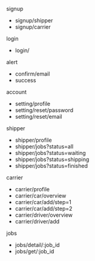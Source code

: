 signup
- signup/shipper
- signup/carrier

login
- login/

alert
- confirm/email
- success

account 
- setting/profile
- setting/reset/password
- setting/reset/email

shipper
- shipper/profile
- shipper/jobs?status=all
- shipper/jobs?status=waiting
- shipper/jobs?status=shipping
- shipper/jobs?status=finished

carrier
- carrier/profile
- carrier/car/overview
- carrier/car/add/step=1
- carrier/car/add/step=2
- carrier/driver/overview
- carrier/driver/add

jobs
- jobs/detail/:job_id
- jobs/get/:job_id